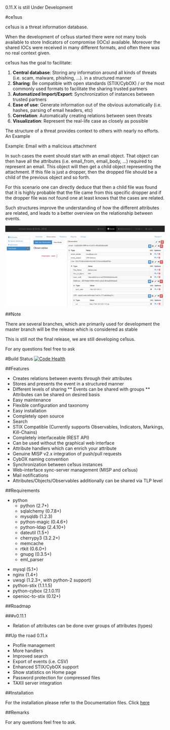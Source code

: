0.11.X is still Under Development

#ce1sus

ce1sus is a threat information database.

When the development of ce1sus started there were not many tools available to store Indicators of compromise (IOCs) available.
Moreover the shared IOCs were received in many different formats, and often there was no real context given.  

ce1sus has the goal to facilitate:

1. **Central database**: Storing any information around all kinds of threats (i.e. scam, malware, phishing, ...). in a structured manner 
2. **Sharing**: Be compatible with open standards (STIX/CybOX) / or the most commonly used formats to facilitate the sharing trusted partners
3. **Automatized Import/Export**: Synchronization of instances between trusted partners
4. **Ease of use**: Generate information out of the obvious automatically (i.e. hashes, parsing of email headers, etc)
5. **Correlation**: Automatically creating relations between seen threats
6. **Visualization**: Represent the real-life case as closely as possible

The structure of a threat provides context to others with nearly no efforts. An Example 

Example:
Email with a malicious attachment

In such cases the event should start with an email object. 
That object can then have all the attributes (i.e. email_from, email_body, ...) required to represent an email. 
This object will then get a child object representing the attachment. 
If this file is just a dropper, then the dropped file should be a child of the previous object and so forth.

For this scenario one can directly deduce that then a child file was found that it is highly probable that the file came from this specific dropper
and if the dropper file was not found one at least knows that the cases are related.  

Such structures improve the understanding of how the different attributes are related, and leads to a better overview on the relationship between events.

![ce1sus event](/docs/images/ce1sus_gui.png)

##Note

There are several branches, which are primarily used for development the master branch will be the release which is considered as stable

This is still not the final release, we are still developing ce1sus.

For any questions feel free to ask

#Build Status
[![Code Health](https://landscape.io/github/GOVCERT-LU/ce1sus/0.11.X/landscape.svg?style=flat)](https://landscape.io/github/GOVCERT-LU/ce1sus/0.11.X)

##Features

* Creates relations between events through their attributes
* Stores and presents the event in a structured manner
* Different levels of sharing
** Events can be shared with groups
** Attributes can be shared on desired basis
* Easy maintenance
* Flexible configuration and taxonomy
* Easy installation
* Completely open source
* Search
* STIX Compatible (Currently supports Observables, Indicators, Markings, Kill-Chains)
* Completely interfaceable (REST API)
* Can be used without the graphical web interface
* Attribute handlers which can enrich your attribute
* Genuine MISP v2.x integration of push/pull requests
* CybOX naming convention
* Synchronization between ce1sus instances
* Web-interface sync-server management (MISP and ce1sus)
* Mail notifications
* Attributes/Objects/Observables additionally can be shared via TLP level


##Requirements

* python
  * python (2.7+)
  * sqlalchemy (0.7.8+)
  * mysqldb (1.2.3)
  * python-magic (0.4.6+)
  * python-ldap (2.4.10+)
  * dateutil (1.5+)
  * cherrypy3 (3.2.2+)
  * memcache
  * rtkit (0.6.0+)
  * gnupg (0.3.5+)
  * eml_parser
- mysql (5.1+)
- nginx (1.4+)
- uwsgi (1.2.3+, with python-2 support)
- python-stix (1.1.1.5) 
- python-cybox (2.1.0.11)
- openioc-to-stix (0.12+)

##Roadmap

###v0.11.1

* Relation of attributes can be done over groups of attributes (types)


##Up the road 0.11.x

* Profile management
* More handlers
* Improved search
* Export of events (i.e. CSV)
* Enhanced STIX/CybOX support
* Show statistics on Home page
* Password protection for compressed files
* TAXII server integration

##Installation

 
For the installation please refer to the Documentation files. Click [here](docs/DOCUMENTATION.md)

##Remarks


For any questions feel free to ask.

